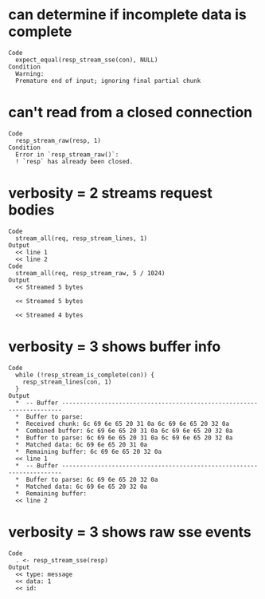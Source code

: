 # can determine if incomplete data is complete

    Code
      expect_equal(resp_stream_sse(con), NULL)
    Condition
      Warning:
      Premature end of input; ignoring final partial chunk

# can't read from a closed connection

    Code
      resp_stream_raw(resp, 1)
    Condition
      Error in `resp_stream_raw()`:
      ! `resp` has already been closed.

# verbosity = 2 streams request bodies

    Code
      stream_all(req, resp_stream_lines, 1)
    Output
      << line 1
      << line 2
    Code
      stream_all(req, resp_stream_raw, 5 / 1024)
    Output
      << Streamed 5 bytes
      
      << Streamed 5 bytes
      
      << Streamed 4 bytes
      

# verbosity = 3 shows buffer info

    Code
      while (!resp_stream_is_complete(con)) {
        resp_stream_lines(con, 1)
      }
    Output
      *  -- Buffer ----------------------------------------------------------------------
      *  Buffer to parse: 
      *  Received chunk: 6c 69 6e 65 20 31 0a 6c 69 6e 65 20 32 0a
      *  Combined buffer: 6c 69 6e 65 20 31 0a 6c 69 6e 65 20 32 0a
      *  Buffer to parse: 6c 69 6e 65 20 31 0a 6c 69 6e 65 20 32 0a
      *  Matched data: 6c 69 6e 65 20 31 0a
      *  Remaining buffer: 6c 69 6e 65 20 32 0a
      << line 1
      *  -- Buffer ----------------------------------------------------------------------
      *  Buffer to parse: 6c 69 6e 65 20 32 0a
      *  Matched data: 6c 69 6e 65 20 32 0a
      *  Remaining buffer: 
      << line 2

# verbosity = 3 shows raw sse events

    Code
      . <- resp_stream_sse(resp)
    Output
      << type: message
      << data: 1
      << id: 
      

